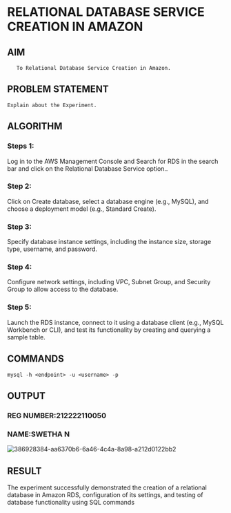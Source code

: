  # RELATIONAL DATABASE SERVICE CREATION IN AMAZON
  ## AIM
       To Relational Database Service Creation in Amazon.
## PROBLEM STATEMENT
    Explain about the Experiment.

## ALGORITHM
 ### Steps 1:
 Log in to the AWS Management Console and Search for RDS in the search bar and click on the Relational Database Service option..
### Step 2:

Click on Create database, select a database engine (e.g., MySQL), and choose a deployment model (e.g., Standard Create).
### Step 3:

Specify database instance settings, including the instance size, storage type, username, and password.
### Step 4:

Configure network settings, including VPC, Subnet Group, and Security Group to allow access to the database.
### Step 5:
Launch the RDS instance, connect to it using a database client (e.g., MySQL Workbench or CLI), and test its functionality by creating and querying a sample table.

## COMMANDS
```
mysql -h <endpoint> -u <username> -p

```

## OUTPUT
### REG NUMBER:212222110050
### NAME:SWETHA N
 ![386928384-aa6370b6-6a46-4c4a-8a98-a212d0122bb2](https://github.com/user-attachments/assets/604a78c7-5ff4-4d36-bc2f-8fa2e65420e3)

## RESULT
 The experiment successfully demonstrated the creation of a relational database in Amazon RDS, configuration of its settings, and testing of database functionality using SQL commands

  


